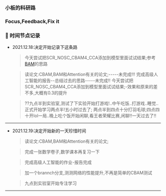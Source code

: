 
### 小板的科研路

### Focus,Feedback,Fix it

### :sparkling_heart: 时间节点记录
* 2021.12.18:决定开始记录下这条路
    > 今天尝试把SCR_NOSC_CBAM4_CCA添加到模型里面试试结果;参考[BAM](https://img-blog.csdnimg.cn/2019012311292766.png?x-oss-process=image/watermark,type_ZmFuZ3poZW5naGVpdGk,shadow_10,text_aHR0cHM6Ly9ibG9nLmNzZG4ubmV0L3FxXzMyNzY4MDkx,size_16,color_FFFFFF,t_70)的思路

    > 读论文:CBAM,BAM和Attention有关的论文;-----未完成!!!
    > 完成高级人工智能的报告--总结过去的思路-----未完成!!
    >今天尝试把SCR_NOSC_CBAM4_CCA添加到模型里面试试结果;-效果和原来的差不多,大概有0.3的提升

    > ??九点半到实验室,测试了下实验开始打游戏!..中午吃饭..打游戏..睡觉..正式开始学习两点半!五小时过去了;
    > 两点半到四点十分打羽毛球;四点四十开lol一局..晚上吃个饭开始闲聊,看王者荣耀比赛,闲聊!!一天过去了!!
***

* 2021.12.19:决定开始新的一天珍惜时间
    > 读论文:CBAM,BAM和Attention有关的论文;
    
    > 完成一张数学卷子,数学课本再复习一下

    > 完成高级人工智能的作业-报告完成

    > 加一个brannch分支,测测网络的性能提升,不再是简单的CBAM测试
    
    >九点到实验室开始专注学习
***